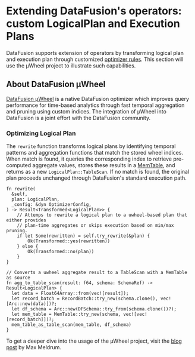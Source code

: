 <!---
  Licensed to the Apache Software Foundation (ASF) under one
  or more contributor license agreements.  See the NOTICE file
  distributed with this work for additional information
  regarding copyright ownership.  The ASF licenses this file
  to you under the Apache License, Version 2.0 (the
  "License"); you may not use this file except in compliance
  with the License.  You may obtain a copy of the License at

    http://www.apache.org/licenses/LICENSE-2.0

  Unless required by applicable law or agreed to in writing,
  software distributed under the License is distributed on an
  "AS IS" BASIS, WITHOUT WARRANTIES OR CONDITIONS OF ANY
  KIND, either express or implied.  See the License for the
  specific language governing permissions and limitations
  under the License.
-->

# Extending DataFusion's operators: custom LogicalPlan and Execution Plans

DataFusion supports extension of operators by transforming logical plan and execution plan through customized [optimizer rules](https://docs.rs/datafusion/latest/datafusion/optimizer/trait.OptimizerRule.html). This section will use the µWheel project to illustrate such capabilities.

## About DataFusion µWheel

[DataFusion µWheel](https://github.com/uwheel/datafusion-uwheel/tree/main) is a native DataFusion optimizer which improves query performance for time-based analytics through fast temporal aggregation and pruning using custom indices. The integration of µWheel into DataFusion is a joint effort with the DataFusion community.

### Optimizing Logical Plan

The `rewrite` function transforms logical plans by identifying temporal patterns and aggregation functions that match the stored wheel indices. When match is found, it queries the corresponding index to retrieve pre-computed aggregate values, stores these results in a [MemTable](https://docs.rs/datafusion/latest/datafusion/datasource/memory/struct.MemTable.html), and returns as a new `LogicalPlan::TableScan`. If no match is found, the original plan proceeds unchanged through DataFusion's standard execution path.

```rust,ignore
fn rewrite(
  &self,
  plan: LogicalPlan,
  _config: &dyn OptimizerConfig,
) -> Result<Transformed<LogicalPlan>> {
    // Attemps to rewrite a logical plan to a uwheel-based plan that either provides
    // plan-time aggregates or skips execution based on min/max pruning.
    if let Some(rewritten) = self.try_rewrite(&plan) {
        Ok(Transformed::yes(rewritten))
    } else {
        Ok(Transformed::no(plan))
    }
}
```

```rust,ignore
// Converts a uwheel aggregate result to a TableScan with a MemTable as source
fn agg_to_table_scan(result: f64, schema: SchemaRef) -> Result<LogicalPlan> {
  let data = Float64Array::from(vec![result]);
  let record_batch = RecordBatch::try_new(schema.clone(), vec![Arc::new(data)])?;
  let df_schema = Arc::new(DFSchema::try_from(schema.clone())?);
  let mem_table = MemTable::try_new(schema, vec![vec![record_batch]])?;
  mem_table_as_table_scan(mem_table, df_schema)
}
```

To get a deeper dive into the usage of the µWheel project, visit the [blog post](https://uwheel.rs/post/datafusion_uwheel/) by Max Meldrum.
